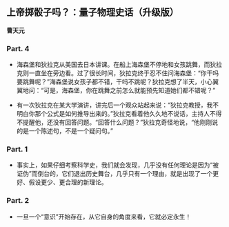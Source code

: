 ## 上帝掷骰子吗？：量子物理史话（升级版）

 **曹天元**


### Part. 4

* 海森堡和狄拉克从美国去日本讲课。在船上海森堡不停地和女孩跳舞，而狄拉克则一直坐在旁边看。过了很长时间，狄拉克终于忍不住问海森堡：“你干吗要跳舞呢？”海森堡说女孩子都不错，干吗不跳呢？狄拉克想了半天，小心翼翼地问：“可是，海森堡，你在跳舞之前怎么就能预先知道她们都不错呢？”

* 有一次狄拉克在某大学演讲，讲完后一个观众站起来说：“狄拉克教授，我不明白你那个公式是如何推导出来的。”狄拉克看着他久久地不说话，主持人不得不提醒他，还没有回答问题。“回答什么问题？”狄拉克奇怪地说，“他刚刚说的是一个陈述句，不是一个疑问句。”


### Part. 1

* 事实上，如果仔细考察科学史，我们就会发现，几乎没有任何理论是因为“被证伪”而倒台的，它们退出历史舞台，几乎只有一个理由，就是出现了一个更好、假设更少、更合理的新理论。


### Part. 2

* 一旦一个“意识”开始存在，从它自身的角度来看，它就必定永生！

